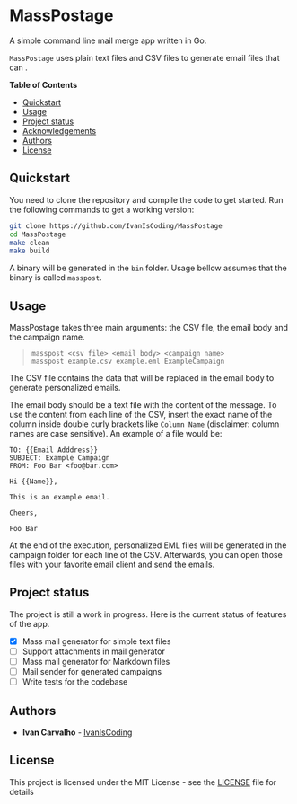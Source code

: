 # MassPostage
A simple command line mail merge app written in Go.

`MassPostage` uses plain text files and CSV files to generate email files that can .

**Table of Contents**
- [Quickstart](#quickstart)
- [Usage](#usage)
- [Project status](#project-status)
- [Acknowledgements](#acknowledgements)
- [Authors](#authors)
- [License](#license)

## Quickstart

You need to clone the repository and compile the code to get started. Run the following commands to get a working version:

```bash
git clone https://github.com/IvanIsCoding/MassPostage
cd MassPostage
make clean
make build
```

A binary will be generated in the `bin` folder. Usage bellow assumes that the binary is called `masspost`.

## Usage

MassPostage takes three main arguments: the CSV file, the email body and the campaign name.

>     masspost <csv file> <email body> <campaign name>
>     masspost example.csv example.eml ExampleCampaign

The CSV file contains the data that will be replaced in the email body to generate personalized emails.

The email body should be a text file with the content of the message. To use the content from each line of the CSV, insert the exact name of the column inside double curly brackets like `Column Name` (disclaimer: column names are case sensitive). An example of a file would be:

```
TO: {{Email Adddress}}
SUBJECT: Example Campaign
FROM: Foo Bar <foo@bar.com>

Hi {{Name}},

This is an example email.

Cheers,

Foo Bar
```

At the end of the execution, personalized EML files will be generated in the campaign folder for each line of the CSV. Afterwards, you can open those files with your favorite email client and send the emails.

## Project status

The project is still a work in progress. Here is the current status of features of the app.

- [x] Mass mail generator for simple text files
- [ ] Support attachments in mail generator  
- [ ] Mass mail generator for Markdown files
- [ ] Mail sender for generated campaigns
- [ ] Write tests for the codebase

## Authors

* **Ivan Carvalho** - [IvanIsCoding](https://github.com/IvanIsCoding)

## License

This project is licensed under the MIT License - see the [LICENSE](LICENSE) file for details